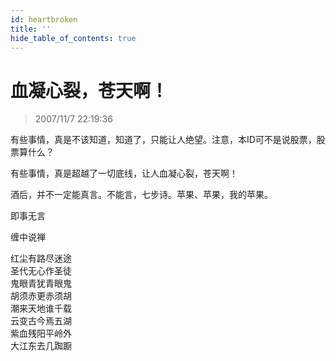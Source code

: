 ```yaml
---
id: heartbroken
title: ''
hide_table_of_contents: true
---
```


# 血凝心裂，苍天啊！

> 2007/11/7 22:19:36

<div style={{fontSize: '18px', fontWeight: 'normal', textAlign: 'left', lineHeight: '120%'}}>

有些事情，真是不该知道，知道了，只能让人绝望。注意，本ID可不是说股票，股票算什么？
 
有些事情，真是超越了一切底线，让人血凝心裂，苍天啊！
 
酒后，并不一定能真言。不能言，七步诗。苹果、苹果，我的苹果。
</div>

<div style={{fontSize: '56px', fontWeight: 'bold', textAlign: 'center', lineHeight: '150%'}}>

即事无言
</div>

<div style={{fontSize: '32px', fontWeight: 'bold', textAlign: 'center', lineHeight: '100%'}}>

缠中说禅
</div>
 
<div style={{fontSize: '32px', fontWeight: 'bold', textAlign: 'center', lineHeight: '150%'}}>

红尘有路尽迷途<br/>
圣代无心作圣徒<br/>
鬼眼青犹青眼鬼<br/>
胡须赤更赤须胡<br/>
潮来天地谁千载<br/>
云变古今焉五湖<br/>
紫血残阳平岭外<br/>
大江东去几踟蹰
</div>